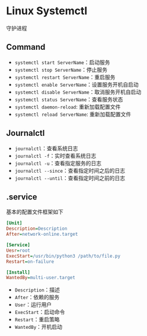 # Linux Systemctl

守护进程

## Command

- `systemctl start ServerName`：启动服务
- `systemctl stop ServerName`：停止服务
- `systemctl restart ServerName`：重启服务
- `systemctl enable ServerName`：设置服务开机自启动
- `systemctl disable ServerName`：取消服务开机自启动
- `systemctl status ServerName`：查看服务状态
- `systemctl daemon-reload`: 重新加载配置文件
- `systemctl reload ServerName`: 重新加载配置文件

## Journalctl

- `journalctl`：查看系统日志
- `journalctl -f`：实时查看系统日志
- `journalctl -u`：查看指定服务的日志
- `journalctl --since`：查看指定时间之后的日志
- `journalctl --until`：查看指定时间之前的日志

## .service

基本的配置文件框架如下

```ini
[Unit]
Description=Description
After=network-online.target

[Service]
Uesr=root
ExecStart=/usr/bin/python3 /path/to/file.py
Restart=on-failure

[Install]
WantedBy=multi-user.target
```

- `Description`：描述
- `After`：依赖的服务
- `User`：运行用户
- `ExecStart`：启动命令
- `Restart`：重启策略
- `WantedBy`：开机启动